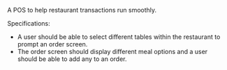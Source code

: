 A POS to help restaurant transactions run smoothly.

Specifications:

* A user should be able to select different tables within the restaurant to prompt an order screen.
* The order screen should display different meal options and a user should be able to add any to an order.